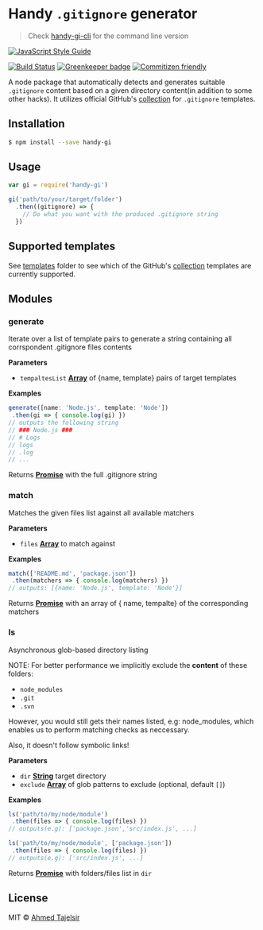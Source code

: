 # Handy `.gitignore` generator

> Check [handy-gi-cli](https://github.com/ahmed-taj/handy-gi-cli) for the command line version

[![JavaScript Style Guide](https://cdn.rawgit.com/feross/standard/master/badge.svg)](https://github.com/feross/standard)

[![Build Status](https://travis-ci.org/ahmed-taj/handy-gi.svg?branch=master)](https://travis-ci.org/ahmed-taj/handy-gi)
[![Greenkeeper badge](https://badges.greenkeeper.io/ahmed-taj/handy-gi.svg)](https://greenkeeper.io/)
[![Commitizen friendly](https://img.shields.io/badge/commitizen-friendly-brightgreen.svg)](http://commitizen.github.io/cz-cli/)

A node package that automatically detects and generates suitable `.gitignore`
content based on a given directory content(in addition to some other hacks). It
utilizes official GitHub's [collection] for `.gitignore` templates.

## Installation

```sh
$ npm install --save handy-gi
```

## Usage

```js
var gi = require('handy-gi')

gi('path/to/your/target/folder')
  .then((gitignore) => {
    // Do what you want with the produced .gitignore string
  })
```

## Supported templates

See [templates] folder to see which of the GitHub's [collection] templates are
currently supported.

[collection]: https://github.com/github/gitignore

[templates]: ./lib/templates

## Modules

<!-- Generated by documentation.js. Update this documentation by updating the source code. -->

### generate

Iterate over a list of template pairs to generate a string containing all
corrspondent .gitignore files contents

**Parameters**

-   `tempaltesList` **[Array](https://developer.mozilla.org/en-US/docs/Web/JavaScript/Reference/Global_Objects/Array)** of {name, template} pairs of target templates

**Examples**

```javascript
generate([name: 'Node.js', template: 'Node'])
 .then(gi => { console.log(gi) })
// outputs the following string
// ### Node.js ###
// # Logs
// logs
// .log
// ...
```

Returns **[Promise](https://developer.mozilla.org/en-US/docs/Web/JavaScript/Reference/Global_Objects/Promise)** with the full .gitignore string

### match

Matches the given files list against all available matchers

**Parameters**

-   `files` **[Array](https://developer.mozilla.org/en-US/docs/Web/JavaScript/Reference/Global_Objects/Array)** to match against

**Examples**

```javascript
match(['README.md', 'package.json'])
 .then(matchers => { console.log(matchers) })
// outputs: [{name: 'Node.js', template: 'Node'}]
```

Returns **[Promise](https://developer.mozilla.org/en-US/docs/Web/JavaScript/Reference/Global_Objects/Promise)** with an array of { name, tempalte} of the
                        corresponding matchers

### ls

Asynchronous glob-based directory listing

NOTE: For better performance we implicitly exclude the **content** of these
folders:

-   `node_modules`
-   `.git`
-   `.svn`

However, you would still gets their names listed, e.g: node_modules,
which enables us to perform matching checks as neccessary.

Also, it doesn't follow symbolic links!

**Parameters**

-   `dir` **[String](https://developer.mozilla.org/en-US/docs/Web/JavaScript/Reference/Global_Objects/String)** target directory
-   `exclude` **[Array](https://developer.mozilla.org/en-US/docs/Web/JavaScript/Reference/Global_Objects/Array)** of glob patterns to exclude (optional, default `[]`)

**Examples**

```javascript
ls('path/to/my/node/module')
 .then(files => { console.log(files) })
// outputs(e.g): ['package.json','src/index.js', ...]

ls('path/to/my/node/module', ['package.json'])
 .then(files => { console.log(files) })
// outputs(e.g): ['src/index.js', ...]
```

Returns **[Promise](https://developer.mozilla.org/en-US/docs/Web/JavaScript/Reference/Global_Objects/Promise)** with folders/files list in `dir`

## License

MIT © [Ahmed Tajelsir](https://github.com/ahmed-taj)
